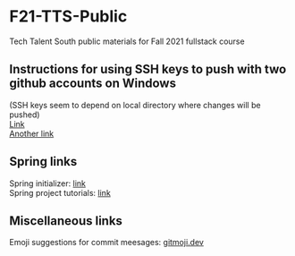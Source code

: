 # F21-TTS-Public

Tech Talent South public materials for Fall 2021 fullstack course

## Instructions for using SSH keys to push with two github accounts on Windows

(SSH keys seem to depend on local directory where changes will be pushed)  
[Link](https://medium.com/@pinglinh/how-to-have-2-github-accounts-on-one-machine-windows-69b5b4c5b14e)  
[Another link](https://dev.to/jogendra/how-to-use-multiple-github-accounts-on-single-machine-2me9)

## Spring links

Spring initializer: [link](https://start.spring.io/)  
Spring project tutorials: [link](https://spring.io/projects)

## Miscellaneous links

Emoji suggestions for commit meesages: [gitmoji.dev](https://gitmoji.dev/)
